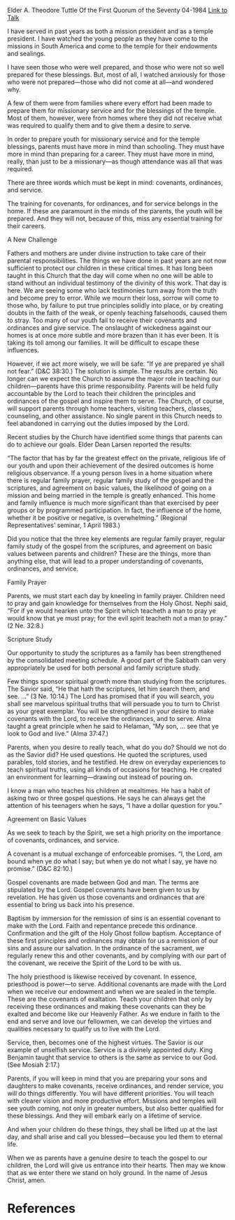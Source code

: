 Elder A. Theodore Tuttle
Of the First Quorum of the Seventy
04-1984
[Link to Talk](https://www.churchofjesuschrist.org/study/general-conference/1984/04/covenants-ordinances-and-service?lang=eng)

I have served in past years as both a mission president and as a temple president. I have watched the young people as they have come to the missions in South America and come to the temple for their endowments and sealings.

I have seen those who were well prepared, and those who were not so well prepared for these blessings. But, most of all, I watched anxiously for those who were not prepared—those who did not come at all—and wondered why.

A few of them were from families where every effort had been made to prepare them for missionary service and for the blessings of the temple. Most of them, however, were from homes where they did not receive what was required to qualify them and to give them a desire to serve.

In order to prepare youth for missionary service and for the temple blessings, parents must have more in mind than schooling. They must have more in mind than preparing for a career. They must have more in mind, really, than just to be a missionary—as though attendance was all that was required.

There are three words which must be kept in mind: covenants, ordinances, and service.

The training for covenants, for ordinances, and for service belongs in the home. If these are paramount in the minds of the parents, the youth will be prepared. And they will not, because of this, miss any essential training for their careers.





A New Challenge



Fathers and mothers are under divine instruction to take care of their parental responsibilities. The things we have done in past years are not now sufficient to protect our children in these critical times. It has long been taught in this Church that the day will come when no one will be able to stand without an individual testimony of the divinity of this work. That day is here. We are seeing some who lack testimonies turn away from the truth and become prey to error. While we mourn their loss, sorrow will come to those who, by failure to put true principles solidly into place, or by creating doubts in the faith of the weak, or openly teaching falsehoods, caused them to stray. Too many of our youth fail to receive their covenants and ordinances and give service. The onslaught of wickedness against our homes is at once more subtle and more brazen than it has ever been. It is taking its toll among our families. It will be difficult to escape these influences.

However, if we act more wisely, we will be safe. “If ye are prepared ye shall not fear.” (D&C 38:30.) The solution is simple. The results are certain. No longer can we expect the Church to assume the major role in teaching our children—parents have this prime responsibility. Parents will be held fully accountable by the Lord to teach their children the principles and ordinances of the gospel and inspire them to serve. The Church, of course, will support parents through home teachers, visiting teachers, classes, counseling, and other assistance. No single parent in this Church needs to feel abandoned in carrying out the duties imposed by the Lord.

Recent studies by the Church have identified some things that parents can do to achieve our goals. Elder Dean Larsen reported the results:

“The factor that has by far the greatest effect on the private, religious life of our youth and upon their achievement of the desired outcomes is home religious observance. If a young person lives in a home situation where there is regular family prayer, regular family study of the gospel and the scriptures, and agreement on basic values, the likelihood of going on a mission and being married in the temple is greatly enhanced. This home and family influence is much more significant than that exercised by peer groups or by programmed participation. In fact, the influence of the home, whether it be positive or negative, is overwhelming.” (Regional Representatives’ seminar, 1 April 1983.)

Did you notice that the three key elements are regular family prayer, regular family study of the gospel from the scriptures, and agreement on basic values between parents and children? These are the things, more than anything else, that will lead to a proper understanding of covenants, ordinances, and service.







Family Prayer



Parents, we must start each day by kneeling in family prayer. Children need to pray and gain knowledge for themselves from the Holy Ghost. Nephi said, “For if ye would hearken unto the Spirit which teacheth a man to pray ye would know that ye must pray; for the evil spirit teacheth not a man to pray.” (2 Ne. 32:8.)







Scripture Study



Our opportunity to study the scriptures as a family has been strengthened by the consolidated meeting schedule. A good part of the Sabbath can very appropriately be used for both personal and family scripture study.

Few things sponsor spiritual growth more than studying from the scriptures. The Savior said, “He that hath the scriptures, let him search them, and see. …” (3 Ne. 10:14.) The Lord has promised that if you will search, you shall see marvelous spiritual truths that will persuade you to turn to Christ as your great exemplar. You will be strengthened in your desire to make covenants with the Lord, to receive the ordinances, and to serve. Alma taught a great principle when he said to Helaman, “My son, … see that ye look to God and live.” (Alma 37:47.)

Parents, when you desire to really teach, what do you do? Should we not do as the Savior did? He used questions. He quoted the scriptures, used parables, told stories, and he testified. He drew on everyday experiences to teach spiritual truths, using all kinds of occasions for teaching. He created an environment for learning—drawing out instead of pouring on.

I know a man who teaches his children at mealtimes. He has a habit of asking two or three gospel questions. He says he can always get the attention of his teenagers when he says, “I have a dollar question for you.”







Agreement on Basic Values



As we seek to teach by the Spirit, we set a high priority on the importance of covenants, ordinances, and service.

A covenant is a mutual exchange of enforceable promises. “I, the Lord, am bound when ye do what I say; but when ye do not what I say, ye have no promise.” (D&C 82:10.)

Gospel covenants are made between God and man. The terms are stipulated by the Lord. Gospel covenants have been given to us by revelation. He has given us those covenants and ordinances that are essential to bring us back into his presence.

Baptism by immersion for the remission of sins is an essential covenant to make with the Lord. Faith and repentance precede this ordinance. Confirmation and the gift of the Holy Ghost follow baptism. Acceptance of these first principles and ordinances may obtain for us a remission of our sins and assure our salvation. In the ordinance of the sacrament, we regularly renew this and other covenants, and by complying with our part of the covenant, we receive the Spirit of the Lord to be with us.

The holy priesthood is likewise received by covenant. In essence, priesthood is power—to serve. Additional covenants are made with the Lord when we receive our endowment and when we are sealed in the temple. These are the covenants of exaltation. Teach your children that only by receiving these ordinances and making these covenants can they be exalted and become like our Heavenly Father. As we endure in faith to the end and serve and love our fellowmen, we can develop the virtues and qualities necessary to qualify us to live with the Lord.

Service, then, becomes one of the highest virtues. The Savior is our example of unselfish service. Service is a divinely appointed duty. King Benjamin taught that service to others is the same as service to our God. (See Mosiah 2:17.)

Parents, if you will keep in mind that you are preparing your sons and daughters to make covenants, receive ordinances, and render service, you will do things differently. You will have different priorities. You will teach with clearer vision and more productive effort. Missions and temples will see youth coming, not only in greater numbers, but also better qualified for these blessings. And they will embark early on a lifetime of service.

And when your children do these things, they shall be lifted up at the last day, and shall arise and call you blessed—because you led them to eternal life.

When we as parents have a genuine desire to teach the gospel to our children, the Lord will give us entrance into their hearts. Then may we know that as we enter there we stand on holy ground. In the name of Jesus Christ, amen.

# References
